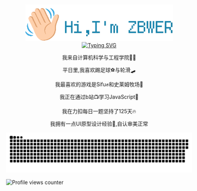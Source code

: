 <div align="center">
    <img src="Greeting.png" width="400px">
</div>

<div align="center">
    <a href="https://git.io/typing-svg"><img src="https://readme-typing-svg.herokuapp.com?font=Fira+Code&size=40&pause=1000&center=true&vCenter=true&width=870&height=100&lines=%3C+%F0%9F%91%8B%F0%9F%8F%BBHello%2CWorld!+I+am+zbwer+%2F%3E" alt="Typing SVG" /></a>
</div>

<div align="center">
    <p>我来自计算机科学与工程学院👨‍🎓</p>
    <p>平日里,我喜欢踢足球⚽与轮滑🛹</p>
    <p>我最喜欢的游戏是Sifu✊和史莱姆牧场🦄</p>
    <p>我正在通过b站📺学习JavaScript📄</p>
    <p>我在力扣每日一题坚持了125天🔥</p>
    <p>我拥有一点UI原型设计经验🎯,自认审美正常</p>
</div>

<div align="center">
   <img src="https://raw.githubusercontent.com/ZbWeR/zbwer/bd97655644754346df1d72ecf87b512c1bd38e5a/github-contribution-grid-snake.svg">
</div>

![Profile views counter](https://komarev.com/ghpvc/?username=zbwer&&style=flat-square)  

